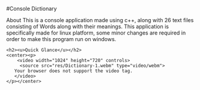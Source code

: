 #Console Dictionary

About
        This is a console application made using c++, along with 26 text files consisting of Words along with their meanings.
        This application is specifically made for linux platform, some minor changes are required in order to make this program 
        run on windows.

    <h2><u>Quick Glance</u></h2>
    <center><p>
        <video width="1024" height="720" controls>
         <source src="res/Dictionary-1.webm" type="video/webm">
       Your browser does not support the video tag.
       </video> 
    </p></center>
</body>
</html>
